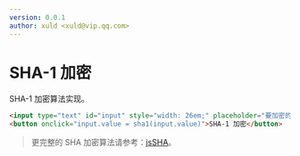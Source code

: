 ```yaml
---
version: 0.0.1
author: xuld <xuld@vip.qq.com>
---
```

# SHA-1 加密
SHA-1 加密算法实现。

```html demo hide doc
<input type="text" id="input" style="width: 26em;" placeholder="要加密的内容" />
<button onclick="input.value = sha1(input.value)">SHA-1 加密</button>
```

> 更完整的 SHA 加密算法请参考：[jsSHA](http://caligatio.github.io/jsSHA/)。
